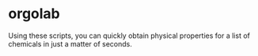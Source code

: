# orgolab
Using these scripts, you can quickly obtain physical properties for a list of chemicals in just a matter of seconds.
